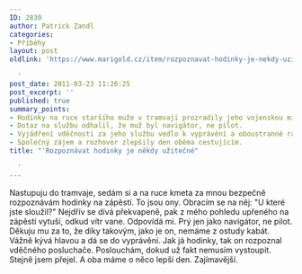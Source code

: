 ```yaml
---
ID: 2830
author: Patrick Zandl
categories:
- Příběhy
layout: post
oldlink: 'https://www.marigold.cz/item/rozpoznavat-hodinky-je-nekdy-uzitecne

  '
post_date: 2011-03-23 11:26:25
post_excerpt: ''
published: true
summary_points:
- Hodinky na ruce staršího muže v tramvaji prozradily jeho vojenskou minulost.
- Dotaz na službu odhalil, že muž byl navigátor, ne pilot.
- Vyjádření vděčnosti za jeho službu vedlo k vyprávění a oboustranné radosti.
- Společný zájem a rozhovor zlepšily den oběma cestujícím.
title: "'Rozpoznávat hodinky je někdy užitečné"

  '
---
```


Nastupuju do tramvaje, sedám si a na ruce kmeta za mnou bezpečně rozpoznávám hodinky na zápěstí. To jsou ony. Obracím se na něj: "U které jste sloužil?" Nejdřív se dívá překvapeně, pak z mého pohledu upřeného na zápěstí vytuší, odkud vítr vane. Odpovídá mi. Prý jen jako navigátor, ne pilot. Děkuju mu za to, že díky takovým, jako je on, nemáme z ostudy kabát. Vážně kývá hlavou a dá se do vyprávění. Jak já hodinky, tak on rozpoznal vděčného posluchače. Poslouchám, dokud už fakt nemusím vystoupit. Stejně jsem přejel. A oba máme o něco lepší den. Zajímavější.
